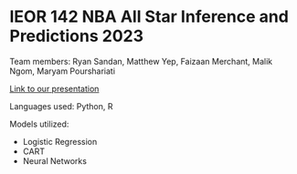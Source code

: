 # IEOR 142 NBA All Star Inference and Predictions 2023
Team members: Ryan Sandan, Matthew Yep, Faizaan Merchant, Malik Ngom, Maryam Pourshariati

[Link to our presentation](https://www.youtube.com/watch?v=gnYrJovkwlE)

Languages used: Python, R

Models utilized:
- Logistic Regression
- CART
- Neural Networks
